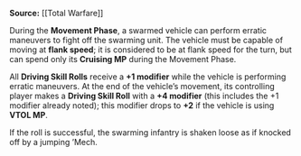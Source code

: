 **Source:** [[Total Warfare]]  

During the **Movement Phase**, a swarmed vehicle can perform erratic maneuvers to fight off the swarming unit. The vehicle must be capable of moving at **flank speed**; it is considered to be at flank speed for the turn, but can spend only its **Cruising MP** during the Movement Phase.  

All **Driving Skill Rolls** receive a **+1 modifier** while the vehicle is performing erratic maneuvers. At the end of the vehicle’s movement, its controlling player makes a **Driving Skill Roll** with a **+4 modifier** (this includes the +1 modifier already noted); this modifier drops to **+2** if the vehicle is using **VTOL MP**.  

If the roll is successful, the swarming infantry is shaken loose as if knocked off by a jumping ’Mech. 